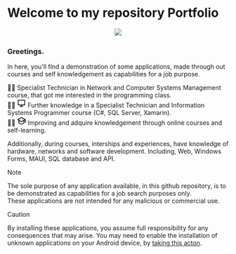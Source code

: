 # Welcome to my repository Portfolio </br>

<p align="center">
  <img src="https://media1.tenor.com/m/zn8iyusePtgAAAAd/joy.gif" height="10%">
</p>

### Greetings. <br/>

In here, you'll find a demonstration of some applications, made through out courses and self knowledgement as capabilities for a job purpose. <br/>

<!-- -->
:technologist: Specialist Technician in Network and Computer Systems Management course, that got me interested in the programming class. </br>
:man_technologist:
<img src="/icons/computer-line.svg" height="20" width="20" /> Further knowledge in a Specialist Technician and Information Systems Programmer course (C#, SQL Server, Xamarin). </br>
:man_student:
<img src="/icons/graduation-cap-line.svg" height="20" width="20" /> Improving and adquire knowledgement through online courses and self-learning. </br>

Additionally, during courses, interships and experiences, have knowledge of hardware, networks and software development. Including, Web, Windows Forms, MAUI, SQL database and API. </br>

>[!NOTE] 
>The sole purpose of any application available, in this github repository, is to be demonstrated as capabilities for a job search purposes only. <br/> 
>These applications are not intended for any malicious or commercial use. </br>

>[!CAUTION]
>By installing these applications, you assume full responsibility for any consequences that may arise. You may need to enable the installation of unknown applications on your Android device, by [taking this acton](https://developer.android.com/studio/publish#publishing-unknown). </br>

<picture>
  <source media="(prefers-color-scheme: light)" srcset="https://developer.android.com/static/images/publishing/publishing_unknown_apps_sm.png">
  </picture>